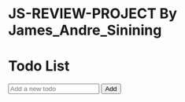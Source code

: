 # JS-REVIEW-PROJECT By James_Andre_Sinining
<!DOCTYPE html>
<html lang="en">
<head>
        <meta charset="UTF-8">
        <meta name="viewport" content="width=device-width, initial-scale=1.0">
        <title> Todo CRUD Management</title>
        <link rel="stylesheet" href="styles.css">
</head>
<body>
    <div class="container">
        <h1>Todo List</h1>
        <form id="todo-form">
            <input type="text" id="todo-input" placeholder="Add a new todo" required>
            <button type="submit">Add</button>
        </form>
        <ul id="todo-list"></ul>
    </div>
    <script src="scripts.js"></script>
</body>
</html>
